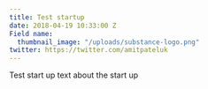 ```yaml
---
title: Test startup
date: 2018-04-19 10:33:00 Z
Field name:
  thumbnail_image: "/uploads/substance-logo.png"
twitter: https://twitter.com/amitpateluk
---
```


Test start up text about the start up